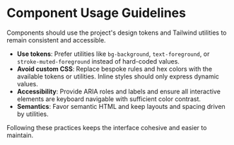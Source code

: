 # Component Usage Guidelines

Components should use the project's design tokens and Tailwind utilities to remain consistent and accessible.

- **Use tokens**: Prefer utilities like `bg-background`, `text-foreground`, or `stroke-muted-foreground` instead of hard-coded values.
- **Avoid custom CSS**: Replace bespoke rules and hex colors with the available tokens or utilities. Inline styles should only express dynamic values.
- **Accessibility**: Provide ARIA roles and labels and ensure all interactive elements are keyboard navigable with sufficient color contrast.
- **Semantics**: Favor semantic HTML and keep layouts and spacing driven by utilities.

Following these practices keeps the interface cohesive and easier to maintain.
